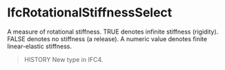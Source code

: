 # IfcRotationalStiffnessSelect

A measure of rotational stiffness. TRUE denotes infinite stiffness (rigidity). FALSE denotes no stiffness (a release). A numeric value denotes finite linear-elastic stiffness.
<!-- end of short definition -->


> HISTORY New type in IFC4.
